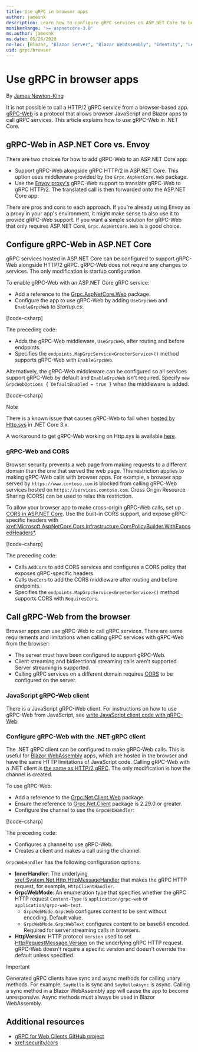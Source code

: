 ```yaml
---
title: Use gRPC in browser apps
author: jamesnk
description: Learn how to configure gRPC services on ASP.NET Core to be callable from browser apps using gRPC-Web.
monikerRange: '>= aspnetcore-3.0'
ms.author: jamesnk
ms.date: 05/26/2020
no-loc: [Blazor, "Blazor Server", "Blazor WebAssembly", "Identity", "Let's Encrypt", Razor, SignalR]
uid: grpc/browser
---
```

# Use gRPC in browser apps

By [James Newton-King](https://twitter.com/jamesnk)

It is not possible to call a HTTP/2 gRPC service from a browser-based app. [gRPC-Web](https://github.com/grpc/grpc/blob/master/doc/PROTOCOL-WEB.md) is a protocol that allows browser JavaScript and Blazor apps to call gRPC services. This article explains how to use gRPC-Web in .NET Core.

## gRPC-Web in ASP.NET Core vs. Envoy

There are two choices for how to add gRPC-Web to an ASP.NET Core app:

* Support gRPC-Web alongside gRPC HTTP/2 in ASP.NET Core. This option uses middleware provided by the `Grpc.AspNetCore.Web` package.
* Use the [Envoy proxy's](https://www.envoyproxy.io/) gRPC-Web support to translate gRPC-Web to gRPC HTTP/2. The translated call is then forwarded onto the ASP.NET Core app.

There are pros and cons to each approach. If you're already using Envoy as a proxy in your app's environment, it might make sense to also use it to provide gRPC-Web support. If you want a simple solution for gRPC-Web that only requires ASP.NET Core, `Grpc.AspNetCore.Web` is a good choice.

## Configure gRPC-Web in ASP.NET Core

gRPC services hosted in ASP.NET Core can be configured to support gRPC-Web alongside HTTP/2 gRPC. gRPC-Web does not require any changes to services. The only modification is startup configuration.

To enable gRPC-Web with an ASP.NET Core gRPC service:

* Add a reference to the [Grpc.AspNetCore.Web](https://www.nuget.org/packages/Grpc.AspNetCore.Web) package.
* Configure the app to use gRPC-Web by adding `UseGrpcWeb` and `EnableGrpcWeb` to *Startup.cs*:

[!code-csharp[](~/grpc/browser/sample/Startup.cs?name=snippet_1&highlight=10,14)]

The preceding code:

* Adds the gRPC-Web middleware, `UseGrpcWeb`, after routing and before endpoints.
* Specifies the `endpoints.MapGrpcService<GreeterService>()` method supports gRPC-Web with `EnableGrpcWeb`. 

Alternatively, the gRPC-Web middleware can be configured so all services support gRPC-Web by default and `EnableGrpcWeb` isn't required. Specify `new GrpcWebOptions { DefaultEnabled = true }` when the middleware is added.

[!code-csharp[](~/grpc/browser/sample/AllServicesSupportExample_Startup.cs?name=snippet_1&highlight=12)]

> [!NOTE]
> There is a known issue that causes gRPC-Web to fail when [hosted by Http.sys](xref:fundamentals/servers/httpsys) in .NET Core 3.x.
>
> A workaround to get gRPC-Web working on Http.sys is available [here](https://github.com/grpc/grpc-dotnet/issues/853#issuecomment-610078202).

### gRPC-Web and CORS

Browser security prevents a web page from making requests to a different domain than the one that served the web page. This restriction applies to making gRPC-Web calls with browser apps. For example, a browser app served by `https://www.contoso.com` is blocked from calling gRPC-Web services hosted on `https://services.contoso.com`. Cross Origin Resource Sharing (CORS) can be used to relax this restriction.

To allow your browser app to make cross-origin gRPC-Web calls, set up [CORS in ASP.NET Core](xref:security/cors). Use the built-in CORS support, and expose gRPC-specific headers with <xref:Microsoft.AspNetCore.Cors.Infrastructure.CorsPolicyBuilder.WithExposedHeaders*>.

[!code-csharp[](~/grpc/browser/sample/CORS_Startup.cs?name=snippet_1&highlight=5-11,19,24)]

The preceding code:

* Calls `AddCors` to add CORS services and configures a CORS policy that exposes gRPC-specific headers.
* Calls `UseCors` to add the CORS middleware after routing and before endpoints.
* Specifies the `endpoints.MapGrpcService<GreeterService>()` method supports CORS with `RequiresCors`.

## Call gRPC-Web from the browser

Browser apps can use gRPC-Web to call gRPC services. There are some requirements and limitations when calling gRPC services with gRPC-Web from the browser:

* The server must have been configured to support gRPC-Web.
* Client streaming and bidirectional streaming calls aren't supported. Server streaming is supported.
* Calling gRPC services on a different domain requires [CORS](xref:security/cors) to be configured on the server.

### JavaScript gRPC-Web client

There is a JavaScript gRPC-Web client. For instructions on how to use gRPC-Web from JavaScript, see [write JavaScript client code with gRPC-Web](https://github.com/grpc/grpc-web/tree/master/net/grpc/gateway/examples/helloworld#write-client-code).

### Configure gRPC-Web with the .NET gRPC client

The .NET gRPC client can be configured to make gRPC-Web calls. This is useful for [Blazor WebAssembly](xref:blazor/index#blazor-webassembly) apps, which are hosted in the browser and have the same HTTP limitations of JavaScript code. Calling gRPC-Web with a .NET client is [the same as HTTP/2 gRPC](xref:grpc/client). The only modification is how the channel is created.

To use gRPC-Web:

* Add a reference to the [Grpc.Net.Client.Web](https://www.nuget.org/packages/Grpc.Net.Client.Web) package.
* Ensure the reference to [Grpc.Net.Client](https://www.nuget.org/packages/Grpc.Net.Client) package is 2.29.0 or greater.
* Configure the channel to use the `GrpcWebHandler`:

[!code-csharp[](~/grpc/browser/sample/Handler.cs?name=snippet_1)]

The preceding code:

* Configures a channel to use gRPC-Web.
* Creates a client and makes a call using the channel.

`GrpcWebHandler` has the following configuration options:

* **InnerHandler**: The underlying <xref:System.Net.Http.HttpMessageHandler> that makes the gRPC HTTP request, for example, `HttpClientHandler`.
* **GrpcWebMode**: An enumeration type that specifies whether the gRPC HTTP request `Content-Type` is `application/grpc-web` or `application/grpc-web-text`.
    * `GrpcWebMode.GrpcWeb` configures content to be sent without encoding. Default value.
    * `GrpcWebMode.GrpcWebText` configures content to be base64 encoded. Required for server streaming calls in browsers.
* **HttpVersion**: HTTP protocol `Version` used to set [HttpRequestMessage.Version](xref:System.Net.Http.HttpRequestMessage.Version) on the underlying gRPC HTTP request. gRPC-Web doesn't require a specific version and doesn't override the default unless specified.

> [!IMPORTANT]
> Generated gRPC clients have sync and async methods for calling unary methods. For example, `SayHello` is sync and `SayHelloAsync` is async. Calling a sync method in a Blazor WebAssembly app will cause the app to become unresponsive. Async methods must always be used in Blazor WebAssembly.

## Additional resources

* [gRPC for Web Clients GitHub project](https://github.com/grpc/grpc-web)
* <xref:security/cors>

